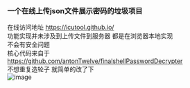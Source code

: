 ### 一个在线上传json文件展示密码的垃圾项目  
在线访问地址 https://icutool.github.io/  
功能实现并未涉及到上传文件到服务器 都是在浏览器本地实现  
不会有安全问题  
核心代码来自于 https://github.com/antonTwelve/finalshellPasswordDecrypter  
不想重复造轮子  就简单的改了下  
![image](https://github.com/icutool/icutool.github.io/assets/58366347/bb814bc6-94b2-4ed7-90ce-8487746b83f5)
